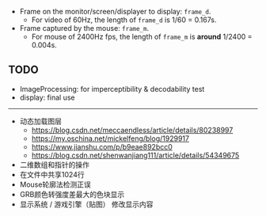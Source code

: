 - Frame on the monitor/screen/displayer to display: `frame_d`.
    - For video of 60Hz, the length of `frame_d` is 1/60 = 0.167s.
- Frame captured by the mouse: `frame_m`.
    - For mouse of 2400Hz fps, the length of `frame_m` is **around** 1/2400 = 0.004s.

## TODO

- ImageProcessing: for imperceptibility & decodability test
- display: final use


---

- 动态加载图层 
    - https://blog.csdn.net/meccaendless/article/details/80238997
    - https://my.oschina.net/mickelfeng/blog/1929917
    - https://www.jianshu.com/p/b9eae892bcc0
    - https://blog.csdn.net/shenwanjiang111/article/details/54349675
- 二维数组和指针的操作
- 在文件中共享1024行
- Mouse轮廓法检测正误
- GRB颜色转强度差最大的色块显示
- 显示系统 / 游戏引擎（贴图） 修改显示内容

